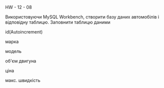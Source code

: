 HW - 12 - 08

Використовуючи MySQL Workbench, створити базу даних автомобілів і відповідну таблицю. Заповнити таблицю даними

id(Autoincrement)

марка

модель

об'єм двигуна

ціна

макс. швидкість
